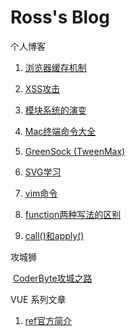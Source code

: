 # Ross's Blog
个人博客

1. [浏览器缓存机制](https://github.com/wenbingyan/Blog/issues/1)

2. [XSS攻击](https://github.com/wenbingyan/Blog/issues/2)

3. [模块系统的演变](https://github.com/wenbingyan/Blog/issues/3)

4. [Mac终端命令大全](https://github.com/wenbingyan/Blog/issues/4)

5. [GreenSock (TweenMax)](https://github.com/wenbingyan/Blog/issues/5)

6. [SVG学习](https://github.com/wenbingyan/Blog/issues/6)

7. [vim命令](https://github.com/wenbingyan/Blog/issues/7)

8. [function两种写法的区别](https://github.com/wenbingyan/Blog/issues/20)

9. [call()和apply()](https://github.com/wenbingyan/Blog/issues/22)

攻城狮

  [CoderByte攻城之路](https://github.com/wenbingyan/Blog/issues/8)
  
VUE 系列文章

1. [ref官方简介](https://github.com/wenbingyan/Blog/issues/21)
